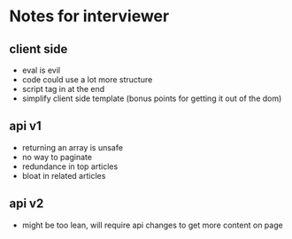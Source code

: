# Notes for interviewer

## client side

- eval is evil
- code could use a lot more structure
- script tag in at the end
- simplify client side template (bonus points for getting it out of the dom)

## api v1

- returning an array is unsafe
- no way to paginate
- redundance in top articles
- bloat in related articles


## api v2

- might be too lean, will require api changes to get more content on page


